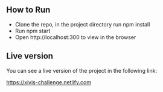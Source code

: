 ## How to Run

- Clone the repo, in the project directory run npm install
- Run npm start
- Open http://localhost:300 to view in the browser

## Live version

You can see a live version of the project in the following link:

https://xivis-challenge.netlify.com
